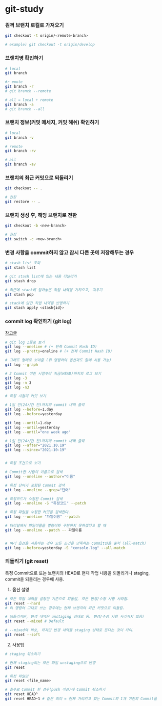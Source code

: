 # git-study

### 원격 브랜치 로컬로 가져오기

```sh
git checkout -t origin/<remote-branch>

# example) git checkout -t origin/develop
```

### 브랜치명 확인하기

```sh
# local
git branch

#r emote
git branch -r
# git branch --remote

# all = local + remote
git branch -a
# git branch --all
```

### 브랜치 정보(커밋 메세지, 커밋 해쉬) 확인하기

```sh
# local
git branch -v

# remote
git branch -rv

# all
git branch -av
```

### 브랜치의 최근 커밋으로 되돌리기

```sh
git checkout -- .

# 권장
git restore -- .
```

### 브랜치 생성 후, 해당 브랜치로 전환

```sh
git checkout -b <new-branch>

# 권장
git switch -c <new-branch>
```

### 변경 사항을 commit하지 않고 잠시 다른 곳에 저장해두는 경우

```sh
# stash list 조회
git stash list

# git stash list에 있는 내용 다날리기
git stash drop

# 최근에 stack에 담아놓은 작업 내역을 가져오고, 지우기
git stash pop

# stack에 담긴 작업 내역을 반영하기
git stash apply <stash{id}>
```

### commit log 확인하기 (git log)

[참고글](https://git-scm.com/book/ko/v2/Git%EC%9D%98-%EA%B8%B0%EC%B4%88-%EC%BB%A4%EB%B0%8B-%ED%9E%88%EC%8A%A4%ED%86%A0%EB%A6%AC-%EC%A1%B0%ED%9A%8C%ED%95%98%EA%B8%B0)

```sh
# git log 1줄로 보기
git log --oneline # (+ 단축 Commit Hash ID)
git log --pretty=oneline # (+ 전체 Commit Hash ID)

# 그래프 형태로 보여줌 (위 명령어의 옵션과도 함께 사용 가능)
git log --graph

# 3 Commit 이전 시점부터 지금(HEAD)까지의 로그 보기
git log -3
git log -n 3
git log -n3

# 특정 시점의 커밋 보기

# 1일 전(24시간 전)까지의 commit 내역 출력
git log --before=1.day
git log --before=yesterday

git log --until=1.day
git log --until=yesterday
git log --until="one week ago"

# 1일 전(24시간 전)까지의 commit 내역 출력
git log --after="2021.10.19"
git log --since="2021-10-19"


# 특정 조건으로 보기

# Commit한 사람의 이름으로 검색
git log --oneline --author="이름"

# 특정 단어가 포함된 Commit 검색
git log --oneline --grep="단어"

# 특정코드가 수정된 Commit 검색
git log --oneline -S "특정코드" --patch

# 특정 파일을 수정한 커밋을 검색한다.
git log --oneline "파일이름" --patch

# 터미널에서 파일이름을 명령어와 구분하지 못하겠다고 할 때
git log --oneline --patch -- 파일이름


# 여러 옵션을 사용하는 경우 모든 조건을 만족하는 Commit만을 출력 (all-match)
git log --before=yesterday -S "console.log" --all-match
```

### 되돌리기 (git reset)

특정 Commit으로 또는 브랜치의 HEAD로 현재 작업 내용을 되돌리거나 staging, commit을 되돌리는 경우에 사용.

1. 옵션 설명

```sh
# 모든 작업 내역을 설정한 기준으로 되돌림, 모든 변경/수정 사항 사라짐.
git reset --hard
# 이 명령어 그대로 쓰는 경우에는 현재 브랜치의 최근 커밋으로 되돌림.

# 되돌리지만, 변경 내역은 unstaging 상태로 둠. 변경/수정 사항 사라지지 않음)
git reset --mixed # Default

# --mixed와 비슷, 하지만 변경 내역을 staging 상태로 둔다는 것이 차이.
git reset --soft
```

2. 사용법

```sh
# staging 취소하기

# 현재 staging되는 모든 파일 unstaging으로 변경
git reset

# 특정 파일만
git reset <file_name>

# 실수로 Commit 한 경우(push 이전)에 Commit 취소하기
git reset HEAD^
git reset HEAD~1 # 같은 의미 = 현재 가리키고 있는 Commit의 1개 이전의 Commit을 가리킴
```
